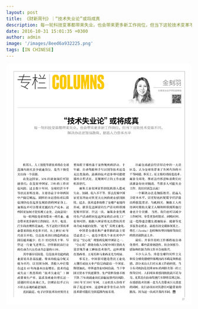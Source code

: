 ```yaml
---
layout: post
title: 《财新周刊》｜“技术失业论”或将成真
description: 每一轮科技变革都带来失业，也会带来更多新工作岗位，但当下这轮技术变革不同，解决办法是加强教育，提高人力资本水平
date: 2016-10-31 15:01:35 +0300
author: admin
image: '/images/8eed6a932225.png'
tags: [IN CHINESE]
---
```

<a href="/pdf/p33-37.pdf" target="_blank">
  <img src="/images/-xvby9lmegzswga0v-1.jpg" alt="Xin" style="cursor: pointer;" />
</a>
